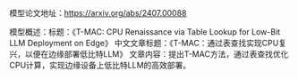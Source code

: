 模型论文地址：https://arxiv.org/abs/2407.00088

模型概述：标题：《T-MAC: CPU Renaissance via Table Lookup for Low-Bit LLM Deployment on Edge》
中文文章标题：《T-MAC：通过表查找实现CPU复兴，以便在边缘部署低比特LLM》
文章内容：提出T-MAC方法，通过表查找优化CPU计算，实现边缘设备上低比特LLM的高效部署。
